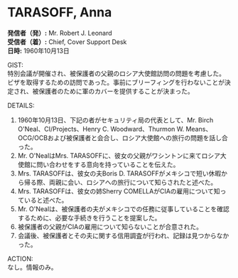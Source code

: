 # TARASOFF, Anna

**発信者（発）:** Mr. Robert J. Leonard  
**受信者（着）:** Chief, Cover Support Desk  
**日時:** 1960年10月13日  

GIST:  
特別会議が開催され、被保護者の父親のロシア大使館訪問の問題を考慮した。ビザを取得するための訪問であった。事前にブリーフィングを行わないことが決定され、被保護者のために軍のカバーを提供することが決まった。

DETAILS:  
1. 1960年10月13日、下記の者がセキュリティ局の代表として、Mr. Birch O'Neal、CI/Projects、Henry C. Woodward、Thurmon W. Means、OCG/OCBおよび被保護者と会合し、ロシア大使館への旅行の問題を話し合った。  
2. Mr. O'NealはMrs. TARASOFFに、彼女の父親がワシントンに来てロシア大使館に問い合わせをする意向を持っていることを伝えた。  
3. Mrs. TARASOFFは、彼女の夫Boris D. TARASOFFがメキシコで短い休暇から帰る際、両親に会い、ロシアへの旅行について知らされたと述べた。  
4. Mrs. TARASOFFは、彼女の姉Sherry COMELLAがCIAの雇用について知っていると述べた。  
5. Mr. O'Nealは、被保護者の夫がメキシコでの任務に従事していることを確認するために、必要な手続きを行うことを提案した。  
6. 被保護者の父親がCIAの雇用について知らないことが合意された。  
7. 会議後、被保護者とその夫に関する信用調査が行われ、記録は見つからなかった。  

ACTION:  
なし。情報のみ。